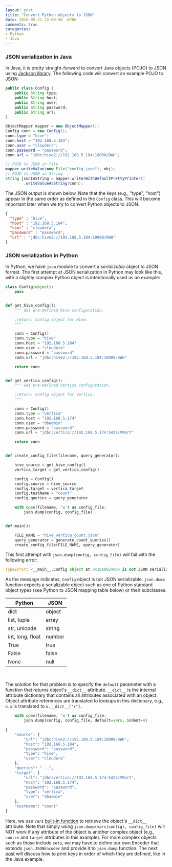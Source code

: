 ```yaml
---
layout: post
title: "Convert Python objects to JSON"
date: 2016-05-21 22:09:50 -0700
comments: true
categories: 
- Python
- Java
---
```


### JSON serialization in Java

In Java, it is pretty straight-forward to convert Java objects (POJO) to JSON using [Jackson library](https://github.com/FasterXML/jackson).
The following code will convert an example POJO to JSON:

``` java Example POJO
public class Config {
	public String type;
	public String host;
	public String user;
	public String password;
	public String url;
}
```

``` java Jackson examples
ObjectMapper mapper = new ObjectMapper();
Config conn = new Config();
conn.type = "hive";
conn.host = "192.168.5.184";
conn.user = "cloudera";
conn.password = "password";
conn.url = "jdbc:hive2://192.168.5.184:10000/DWH";

// POJO to JSON in file
mapper.writeValue(new File("config.json"), obj);
// POJO to JSON in String
String jsonInString = mapper.writerWithDefaultPrettyPrinter()
		.writeValueAsString(conn);
```

The JSON output is shown below. 
Note that the keys (e.g., "type", "host") appear in the same order as defined in the `Config` class.
This will become important later when we try to convert Python objects to JSON.

``` json JSON representation of Config object
{
  "type" : "hive",
  "host" : "192.168.5.184",
  "user" : "cloudera",
  "password" : "password",
  "url" : "jdbc:hive2://192.168.5.184:10000/DWH"
}
```

### JSON serialization in Python

In Python, we have `json` module to convert a *serializable* object to JSON format.
The first attempt at JSON serialization in Python may look like this, with a slightly complex Python object is intentionally used as an example:

``` python First attempt at JSON serialization
class Config(object):
    pass


def get_hive_config():
    """ Get pre-defined Hive configuration.

    :return: Config object for Hive.
    """

    conn = Config()
    conn.type = "hive"
    conn.host = "192.168.5.184"
    conn.user = "cloudera"
    conn.password = "password"
    conn.url = "jdbc:hive2://192.168.5.184:10000/DWH"

    return conn


def get_vertica_config():
    """ Get pre-defined Vertica configuration.

    :return: Config object for Vertica.
    """

    conn = Config()
    conn.type = "vertica"
    conn.host = "192.168.5.174"
    conn.user = "dbadmin"
    conn.password = "password"
    conn.url = "jdbc:vertica://192.168.5.174:5433/VMart"

    return conn


def create_config_file(filename, query_generator):

    hive_source = get_hive_config()
    vertica_target = get_vertica_config()

    config = Config()
    config.source = hive_source
    config.target = vertica_target
    config.testName = "count"
    config.queries = query_generator

    with open(filename, 'w') as config_file:
        json.dump(config, config_file)


def main():

    FILE_NAME = "hive_vertica_count.json"
    query_generator = generate_count_queries()
    create_config_file(FILE_NAME, query_generator)
```

This first attempt with `json.dump(config, config_file)` will fail with the following error:

``` python JSON serialization error
TypeError: <__main__.Config object at 0x10ab824d0> is not JSON serializable
```

As the message indicates, `Config` object is not JSON serializable. 
`json.dump` function expects a serializable object such as one of Python standard object types (see Python to JSON mapping table below) or their subclasses.

| Python | JSON |
| --- | --- |
| dict | object |
| list, tuple | array |
| str, unicode | string |
| int, long, float | number |
| True | true |
| False | false |
| None | null |

<br>

The solution for that problem is to specify the `default` parameter with a function that returns object's `__dict__` attribute.
`__dict__` is the internal attribute dictionary that contains all attributes associated with an object.
Object attribute references are translated to lookups in this dictionary, e.g., `o.x` is translated to `o.__dict__["x"]`.

``` python Correct options
    with open(filename, 'w') as config_file:
        json.dump(config, config_file, default=vars, indent=4)
```

``` python Pretty print without ordering
{
    "source": {
        "url": "jdbc:hive2://192.168.5.184:10000/DWH", 
        "host": "192.168.5.184", 
        "password": "password", 
        "type": "hive", 
        "user": "cloudera"
    }, 
    "queries": "...", 
    "target": {
        "url": "jdbc:vertica://192.168.5.174:5433/VMart", 
        "host": "192.168.5.174", 
        "password": "password", 
        "type": "vertica", 
        "user": "dbadmin"
    }, 
    "testName": "count"
}
```

Here, we use `vars` [built-in function](https://docs.python.org/2/library/functions.html#vars) to retrieve the object's `__dict__` attribute. 
Note that simply using `json.dump(vars(config), config_file)` will NOT work if any attribute of the object is another complex object (e.g., `source` and `target` attributes in this example).
For more complex objects such as those include `set`s, we may have to define our own Encoder that extends `json.JSONEncoder` and provide it to `json.dump` function.
The next [post](/blog/2016/05/25/convert-python-objects-to-json-ordered-keys/) will discuss how to print keys in order of which they are defined, like in the Java example.
